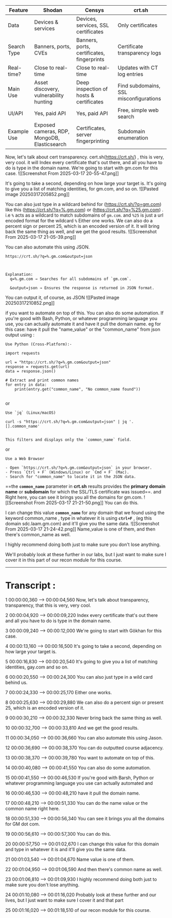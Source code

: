 
|Feature|**Shodan**|**Censys**|**crt.sh**|
|---|---|---|---|
|Data|Devices & services|Devices, services, SSL certificates|Only certificates|
|Search Type|Banners, ports, CVEs|Banners, ports, certificates, fingerprints|Certificate transparency logs|
|Real-time?|Close to real-time|Close to real-time|Updates with CT log entries|
|Main Use|Asset discovery, vulnerability hunting|Deep inspection of hosts & certificates|Find subdomains, SSL misconfigurations|
|UI/API|Yes, paid API|Yes, paid API|Free, simple web search|
|Example Use|Exposed cameras, RDP, MongoDB, Elasticsearch|Certificates, server fingerprinting|Subdomain enumeration|

Now, let's talk about cert transparency. cert.sh(https://crt.sh/) , this is very, very cool.
it will Index every certificate that's out there, and all you have to do is type in the domain name.
We're going to start with gm.com for this case.
![[Screenshot From 2025-03-17 20-55-47.png]]

It's going to take a second, depending on how large your target is.
It's going to give you a list of matching identities, for gm.com, and so on.
![[Pasted image 20250317205852.png]]


You can also just type in a wildcard behind for (https://crt.sh/?q=gm.com) like this (https://crt.sh/?q=%.gm.com) or (https://crt.sh/?q=%25.gm.com) .
i.e `%` acts as a wildcard to match subdomains of `gm.com`.  and `%25` is just a url encoded format for the wildcard `%` 
Either one works.
We can also do a percent sign or percent 25, which is an encoded version of it.
It will bring back the same thing as well, and we get the good results.
![[Screenshot From 2025-03-17 21-05-39.png]]


You can also automate this using JSON.
```
https://crt.sh/?q=%.gm.com&output=json



Explanation:
  q=%.gm.com → Searches for all subdomains of `gm.com`.

  &output=json → Ensures the response is returned in JSON format.

```
You can output it, of course, as JSON 
![[Pasted image 20250317210852.png]]


if you want to automate on top of this. You can also do some automation.
If you're good with Bash, Python, or whatever programming language you use, you can actually automate it and have it pull the domain name.
eg for this case: have it pull  the "name_value" or the "common_name" from json output using :
```
Use Python (Cross-Platform):-

import requests

url = "https://crt.sh/?q=%.gm.com&output=json"
response = requests.get(url)
data = response.json()

# Extract and print common names
for entry in data:
    print(entry.get("common_name", "No common_name found"))


```
or 

```
Use `jq` (Linux/macOS)

curl -s "https://crt.sh/?q=%.gm.com&output=json" | jq '.[].common_name'


This filters and displays only the `common_name` field.
```
or
```
Use a Web Browser

- Open `https://crt.sh/?q=%.gm.com&output=json` in your browser.
- Press `Ctrl + F` (Windows/Linux) or `Cmd + F` (Mac).
- Search for "common_name" to locate it in the JSON data.
```

==the **`common_name`** parameter in **crt.sh** results provides the **primary domain name** or **subdomain** for which the SSL/TLS certificate was issued==. and Right here, you can see it brings you all the domains for gm.com.
![[Screenshot From 2025-03-17 21-21-50.png]]
You can do this.


I can change this value **`common_name`**  for any domain that we found using the keyword common_name , type in whatever it is using **`ctrl+F`** , (eg this domain sdc.laam.gm.com) and it'll give you the same data.
![[Screenshot From 2025-03-17 21-24-42.png]]
Name_value is one of them, and then there's common_name as well.

I highly recommend doing both just to make sure you don't lose anything.

We'll probably look at these further in our labs, but I just want to make sure I cover it in this part of our recon module for this course.




---

# Transcript :

1
00:00:00,360 --> 00:00:04,560
Now, let's talk about transparency, transparency, that this is very, very cool.

2
00:00:04,920 --> 00:00:09,220
Index every certificate that's out there and all you have to do is type in the domain name.

3
00:00:09,240 --> 00:00:12,000
We're going to start with Gökhan for this case.

4
00:00:13,160 --> 00:00:16,500
It's going to take a second, depending on how large your target is.

5
00:00:16,830 --> 00:00:20,540
It's going to give you a list of matching identities, gay.com and so on.

6
00:00:20,550 --> 00:00:24,300
You can also just type in a wild card behind us.

7
00:00:24,330 --> 00:00:25,170
Either one works.

8
00:00:25,630 --> 00:00:29,880
We can also do a percent sign or present 25, which is an encoded version of it.

9
00:00:30,210 --> 00:00:32,330
Never bring back the same thing as well.

10
00:00:32,700 --> 00:00:33,810
And we get the good results.

11
00:00:34,050 --> 00:00:36,660
You can also automate this using Jason.

12
00:00:36,690 --> 00:00:38,370
You can do outputted course adjacency.

13
00:00:38,370 --> 00:00:39,780
You want to automate on top of this.

14
00:00:40,080 --> 00:00:41,550
You can also do some automation.

15
00:00:41,550 --> 00:00:46,530
If you're good with Barsh, Python or whatever programming language you use can actually automated and

16
00:00:46,530 --> 00:00:48,210
have it pull the domain name.

17
00:00:48,210 --> 00:00:51,330
You can do the name value or the common name right here.

18
00:00:51,330 --> 00:00:56,340
You can see it brings you all the domains for GM dot com.

19
00:00:56,610 --> 00:00:57,300
You can do this.

20
00:00:57,750 --> 00:01:02,670
I can change this value for this domain and type in whatever it is and it'll give you the same data.

21
00:01:03,540 --> 00:01:04,670
Name value is one of them.

22
00:01:04,950 --> 00:01:06,590
And then there's common name as well.

23
00:01:06,810 --> 00:01:09,930
I highly recommend doing both just to make sure you don't lose anything.

24
00:01:10,080 --> 00:01:16,020
Probably look at these further and our lives, but I just want to make sure I cover it and that part

25
00:01:16,020 --> 00:01:18,510
of our recon module for this course.